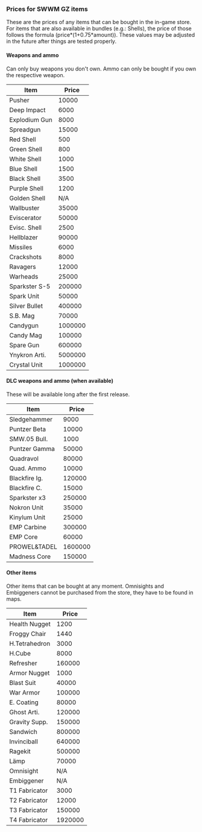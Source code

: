 ### Prices for SWWM GZ items

These are the prices of any items that can be bought in the in-game store.
For items that are also available in bundles (e.g.: Shells), the price of
those follows the formula (price*(1+0.75*amount)).
These values may be adjusted in the future after things are tested properly.

#### Weapons and ammo

Can only buy weapons you don't own. Ammo can only be bought if you own the
respective weapon.

  Item          | Price
  ------------- | -----
  Pusher	| 10000
  Deep Impact	| 6000
  Explodium Gun	| 8000
  Spreadgun	| 15000
   Red Shell	| 500
   Green Shell	| 800
   White Shell	| 1000
   Blue Shell	| 1500
   Black Shell	| 3500
   Purple Shell	| 1200
   Golden Shell | N/A
  Wallbuster	| 35000
  Eviscerator	| 50000
   Evisc. Shell	| 2500
  Hellblazer	| 90000
   Missiles	| 6000
   Crackshots	| 8000
   Ravagers	| 12000
   Warheads	| 25000
  Sparkster S-5	| 200000
   Spark Unit	| 50000
  Silver Bullet	| 400000
   S.B. Mag	| 70000
  Candygun	| 1000000
   Candy Mag	| 100000
   Spare Gun	| 600000
  Ynykron Arti.	| 5000000
   Crystal Unit	| 1000000

#### DLC weapons and ammo (when available)

These will be available long after the first release.

  Item          | Price
  ------------- | -----
  Sledgehammer	| 9000
  Puntzer Beta	| 10000
   SMW.05 Bull.	| 1000
  Puntzer Gamma	| 50000
  Quadravol	| 80000
   Quad. Ammo	| 10000
  Blackfire Ig.	| 120000
   Blackfire C.	| 15000
  Sparkster x3	| 250000
   Nokron Unit	| 35000
   Kinylum Unit	| 25000
  EMP Carbine	| 300000
   EMP Core	| 60000
  PROWEL&TADEL	| 1600000
   Madness Core	| 150000

#### Other items

Other items that can be bought at any moment. Omnisights and Embiggeners cannot
be purchased from the store, they have to be found in maps.

  Item          | Price
  ------------- | -----
  Health Nugget	| 1200
  Froggy Chair	| 1440
  H.Tetrahedron	| 3000
  H.Cube	| 8000
  Refresher	| 160000
  Armor Nugget	| 1000
  Blast Suit	| 40000
  War Armor	| 100000
  E. Coating	| 80000
  Ghost Arti.	| 120000
  Gravity Supp.	| 150000
  Sandwich	| 800000
  Invinciball	| 640000
  Ragekit	| 500000
  Lämp		| 70000
  Omnisight	| N/A
  Embiggener	| N/A
  T1 Fabricator	| 3000
  T2 Fabricator	| 12000
  T3 Fabricator	| 150000
  T4 Fabricator	| 1920000

